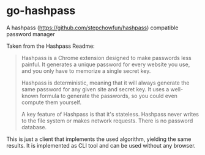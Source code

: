 # go-hashpass
A hashpass (https://github.com/stepchowfun/hashpass) compatible password manager

Taken from the Hashpass Readme:



> Hashpass is a Chrome extension designed to make passwords less painful. It generates a unique password for every website you use, and you only have to memorize a single secret key.
>
> Hashpass is deterministic, meaning that it will always generate the same password for any given site and secret key. It uses a well-known formula to generate the passwords, so you could even compute them yourself.
>
> A key feature of Hashpass is that it's stateless. Hashpass never writes to the file system or makes network requests. There is no password database.

This is just a client that implements the used algorithm, yielding the same results. It is implemented as CLI tool and can be used without any browser.
